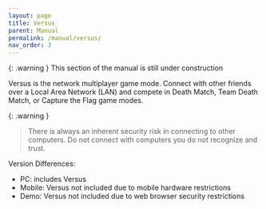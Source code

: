 ```yaml
---
layout: page
title: Versus
parent: Manual
permalink: /manual/versus/
nav_order: 3
---
```


{: .warning }
This section of the manual is still under construction

Versus is the network multiplayer game mode. Connect with other friends over a Local Area Network (LAN) and compete in Death Match, Team Death Match, or Capture the Flag game modes.

{: .warning }
> There is always an inherent security risk in connecting to other computers. Do not connect with computers you do not recognize and trust.

Version Differences:
- PC: includes Versus
- Mobile: Versus not included due to mobile hardware restrictions
- Demo: Versus not included due to web browser security restrictions